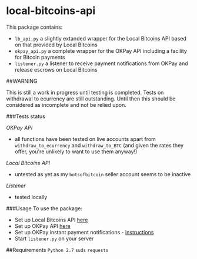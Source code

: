 local-bitcoins-api
==================

This package contains:
- `lb_api.py` a slightly extanded wrapper for the Local Bitcoins API based on that provided by Local Bitcoins
- `okpay_api.py` a complete wrapper for the OKPay API including a facility for Bitcoin payments
- `listener.py` a listener to receive payment notifications from OKPay and release escrows on Local Bitcoins

##WARNING

This is still a work in progress until testing is completed. Tests on withdrawal to ecurrency are still outstanding.
Until then this should be considered as incomplete and not be relied upon.

###Tests status

_OKPay API_
- all functions have been tested on live accounts apart from `withdraw_to_ecurrency` and `withdraw_to_BTC` (and given the rates they offer, you're unlikely to want to use them anyway!)

_Local Bitcoins API_
- untested as yet as my `botsofbitcoin` seller account seems to be inactive

_Listener_
- tested locally

###Usage
To use the package:
- Set up Local Bitcoins API [here](https://localbitcoins.com/accounts/api/)
- Set up OKPay API [here](https://www.okpay.com/en/developers/interfaces/setup.html)
- Set up OKPay instant payment notifications - [instructions](https://www.okpay.com/en/developers/ipn/setup.html)
- Start `listener.py` on your server

##Requirements
`Python 2.7`
`suds`
`requests`
